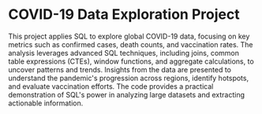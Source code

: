 # COVID-19 Data Exploration Project
This project applies SQL to explore global COVID-19 data, focusing on key metrics such as confirmed cases, death counts, and vaccination rates. The analysis leverages advanced SQL techniques, including joins, common table expressions (CTEs), window functions, and aggregate calculations, to uncover patterns and trends. Insights from the data are presented to understand the pandemic's progression across regions, identify hotspots, and evaluate vaccination efforts. The code provides a practical demonstration of SQL's power in analyzing large datasets and extracting actionable information.

